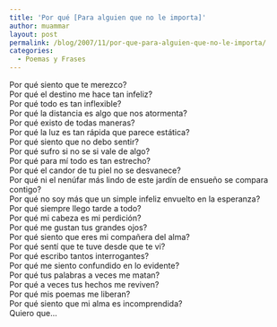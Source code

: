 ```yaml
---
title: 'Por qué [Para alguien que no le importa]'
author: muammar
layout: post
permalink: /blog/2007/11/por-que-para-alguien-que-no-le-importa/
categories:
  - Poemas y Frases
---
```

Por qué siento que te merezco?  
Por qué el destino me hace tan infeliz?  
Por qué todo es tan inflexible?  
Por qué la distancia es algo que nos atormenta?  
Por qué existo de todas maneras?  
Por qué la luz es tan rápida que parece estática?  
Por qué siento que no debo sentir?  
Por qué sufro si no se si vale de algo?  
Por qué para mí todo es tan estrecho?  
Por qué el candor de tu piel no se desvanece?  
Por qué ni el nenúfar más lindo de este jardín de ensueño se compara contigo?  
Por qué no soy más que un simple infeliz envuelto en la esperanza?  
Por qué siempre llego tarde a todo?  
Por qué mi cabeza es mi perdición?  
Por qué me gustan tus grandes ojos?  
Por qué siento que eres mi compañera del alma?  
Por qué sentí que te tuve desde que te vi?  
Por qué escribo tantos interrogantes?  
Por qué me siento confundido en lo evidente?  
Por qué tus palabras a veces me matan?  
Por qué a veces tus hechos me reviven?  
Por qué mis poemas me liberan?  
Por qué siento que mi alma es incomprendida?  
Quiero que&#8230;